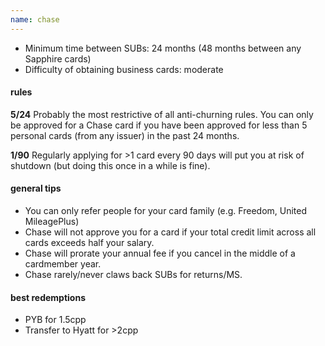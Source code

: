 ```yaml
---
name: chase
---
```

* Minimum time between SUBs: 24 months (48 months between any Sapphire cards)
* Difficulty of obtaining business cards: moderate

#### rules
**5/24** Probably the most restrictive of all anti-churning rules. You can only be approved for a Chase card if you have been approved for less than 5 personal cards (from any issuer) in the past 24 months.

**1/90** Regularly applying for >1 card every 90 days will put you at risk of shutdown (but doing this once in a while is fine).

#### general tips
* You can only refer people for your card family (e.g. Freedom, United MileagePlus)
* Chase will not approve you for a card if your total credit limit across all cards exceeds half your salary.
* Chase will prorate your annual fee if you cancel in the middle of a cardmember year.
* Chase rarely/never claws back SUBs for returns/MS.

#### best redemptions
* PYB for 1.5cpp
* Transfer to Hyatt for >2cpp